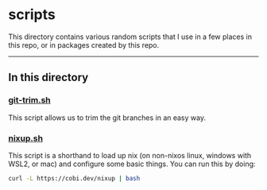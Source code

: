 # scripts

This directory contains various random scripts that I use in a few places in this repo, or in packages created by this repo.

---

## In this directory

### [git-trim.sh](./git-trim.sh)

This script allows us to trim the git branches in an easy way.

### [nixup.sh](./nixup.sh)

This script is a shorthand to load up nix (on non-nixos linux, windows with WSL2, or mac) and configure some basic things. You can run this by doing:

```bash
curl -L https://cobi.dev/nixup | bash
```
